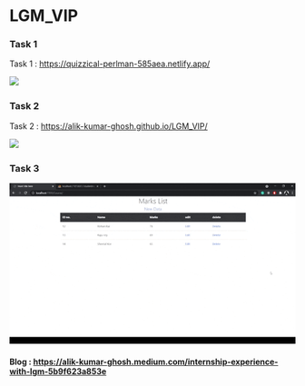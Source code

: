 # LGM_VIP


### Task 1

Task 1 : https://quizzical-perlman-585aea.netlify.app/

<img src="Task_1/assets/Task1 gif screen rec.gif">

### Task 2

Task 2 : https://alik-kumar-ghosh.github.io/LGM_VIP/

<img src="task_2/src/assets/Task 2 gif screen rec.gif">

### Task 3

 <img src="Task_3/src/main/resources/Task 3 gif screen rec.gif">

#### Blog : https://alik-kumar-ghosh.medium.com/internship-experience-with-lgm-5b9f623a853e
